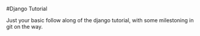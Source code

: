 #Django Tutorial

Just your basic follow along of the django tutorial, with some 
milestoning in git on the way.
